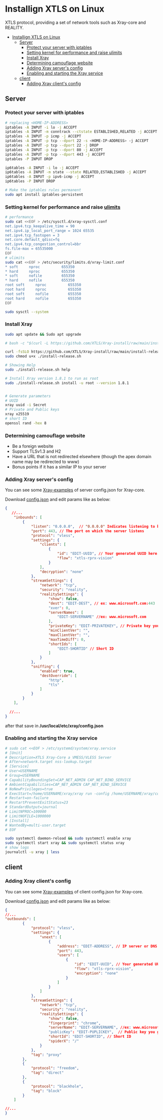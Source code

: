 # Installign XTLS on Linux
XTLS protocol, providing a set of network tools such as Xray-core and REALITY.

- [Installign XTLS on Linux](#installign-xtls-on-linux)
  - [Server](#server)
    - [Protect your server with iptables](#protect-your-server-with-iptables)
    - [Setting kernel for performance and raise ulimits](#setting-kernel-for-performance-and-raise-ulimits)
    - [Install Xray](#install-xray)
    - [Determining camouflage website](#determining-camouflage-website)
    - [Adding Xray server's config](#adding-xray-servers-config)
    - [Enabling and starting the Xray service](#enabling-and-starting-the-xray-service)
  - [client](#client)
    - [Adding Xray client's config](#adding-xray-clients-config)
## Server
### Protect your server with iptables
```sh
# replacing <HOME-IP-ADDRESS>
iptables -A INPUT -i lo -j ACCEPT
iptables -A INPUT -m conntrack --ctstate ESTABLISHED,RELATED -j ACCEPT
iptables -A INPUT -p icmp -j ACCEPT
iptables -A INPUT -p tcp --dport 22 -s <HOME-IP-ADDRESS> -j ACCEPT
iptables -A INPUT -p tcp --dport 22 -j DROP
iptables -A INPUT -p tcp --dport 80 -j ACCEPT
iptables -A INPUT -p tcp --dport 443 -j ACCEPT
iptables -P INPUT DROP

ip6tables -A INPUT -i lo -j ACCEPT
ip6tables -A INPUT -m state --state RELATED,ESTABLISHED -j ACCEPT
ip6tables -A INPUT -p ipv6-icmp -j ACCEPT
ip6tables -P INPUT DROP

# Make the iptables rules permanent
sudo apt install iptables-persistent
```
### Setting kernel for performance and raise [ulimits](https://phoenixnap.com/kb/ulimit-linux-command)
```sh
# performance
sudo cat <<EOF > /etc/sysctl.d/xray-sysctl.conf
net.ipv4.tcp_keepalive_time = 90
net.ipv4.ip_local_port_range = 1024 65535
net.ipv4.tcp_fastopen = 3
net.core.default_qdisc=fq
net.ipv4.tcp_congestion_control=bbr
fs.file-max = 65535000
EOF
# ulimits
sudo cat <<EOF > /etc/security/limits.d/xray-limit.conf
* soft     nproc          655350
* hard     nproc          655350
* soft     nofile         655350
* hard     nofile         655350
root soft     nproc          655350
root hard     nproc          655350
root soft     nofile         655350
root hard     nofile         655350
EOF

sudo sysctl --system
```

### Install Xray

```sh
sudo apt update && Sudo apt upgrade

# bash -c "$(curl -L https://github.com/XTLS/Xray-install/raw/main/install-release.sh)" @ install -u root --version 1.8.1

curl -fsSLO https://github.com/XTLS/Xray-install/raw/main/install-release.sh
sudo chmod u+x ./install-release.sh

# Showing Help
sudo ./install-release.sh help

# Install Xray version 1.8.1 to run as root
sudo ./install-release.sh install -u root --version 1.8.1


# Generate parameters
# UUID
xray uuid -i Secret
# Private and Public keys
xray x25519
# short ID
openssl rand -hex 8


```
### Determining camouflage website
- Be a foreign website
- Support TLSv1.3 and H2
- Have a URL that is not redirected elsewhere (though the apex domain name may be redirected to www)
- Bonus points if it has a similar IP to your server
  
### Adding Xray server's config
You can see some [Xray-examples](https://github.com/XTLS/Xray-examples) of server config.json for Xray-core.

Download [config.json](https://github.com/mehradi-github/ref-xtls/blob/main/configs/config_server.json) and edit params like as below:

```json
{
   //...
    "inbounds": [
        {
            "listen": "0.0.0.0",  // "0.0.0.0" Indicates listening to both IPv4 and IPv6
            "port": 443, // The port on which the server listens
            "protocol": "vless",
            "settings": {
                "clients": [
                    {
                        "id": "EDIT-UUID", // Your generated UUID here.
                        "flow": "xtls-rprx-vision"
                    }
                ],
                "decryption": "none"
            },
            "streamSettings": {
                "network": "tcp",
                "security": "reality",
                "realitySettings": {
                    "show": false,
                    "dest": "EDIT-DEST", // ex: www.microsoft.com:443
                    "xver": 0,
                    "serverNames": [
                        "EDIT-SERVERNAME" //ex: www.microsoft.com
                    ],
                    "privateKey": "EDIT-PRIVATEKEY", // Private key you generated earlier.
                    "minClientVer": "",
                    "maxClientVer": "",
                    "maxTimeDiff": 0,
                    "shortIds": [
                        "EDIT-SHORTID" // Short ID
                    ]
                }
            },
            "sniffing": {
                "enabled": true,
                "destOverride": [
                    "http",
                    "tls"
                ]
            }
        }
    ],
        
  //...
}        
```
after that save in **/usr/local/etc/xray/config.json**

### Enabling and starting the Xray service
```sh
# sudo cat <<EOF > /etc/systemd/system/xray.service
# [Unit]
# Description=XTLS Xray-Core a VMESS/VLESS Server
# After=network.target nss-lookup.target
# [Service]
# User=USERNAME
# Group=USERNAME
# CapabilityBoundingSet=CAP_NET_ADMIN CAP_NET_BIND_SERVICE
# AmbientCapabilities=CAP_NET_ADMIN CAP_NET_BIND_SERVICE
# NoNewPrivileges=true
# ExecStart=/home/USERNAME/xray/xray run -config /home/USERNAME/xray/config.json
# Restart=on-failure
# RestartPreventExitStatus=23
# StandardOutput=journal
# LimitNPROC=100000
# LimitNOFILE=1000000
# [Install]
# WantedBy=multi-user.target
# EOF

sudo systemctl daemon-reload && sudo systemctl enable xray
sudo systemctl start xray && sudo systemctl status xray
# show logs
journalctl -u xray | less


```
## client
 ### Adding Xray client's config

You can see some [Xray-examples](https://github.com/XTLS/Xray-examples) of client config.json for Xray-core.

Download [config.json](https://github.com/mehradi-github/ref-xtls/blob/main/configs/client-config.json) and edit params like as below:

```json
{
//...
"outbounds": [
        {
            "protocol": "vless",
            "settings": {
                "vnext": [
                    {
                        "address": "EDIT-ADDRESS", // IP server or DNS
                        "port": 443,
                        "users": [
                            {
                                "id": "EDIT-UUID", // Your generated UUID here.
                                "flow": "xtls-rprx-vision",
                                "encryption": "none"
                            }
                        ]
                    }
                ]
            },
            "streamSettings": {
                "network": "tcp",
                "security": "reality",
                "realitySettings": {
                    "show": false,
                    "fingerprint": "chrome",
                    "serverName": "EDIT-SERVERNAME", //ex: www.microsoft.com
                    "publicKey": "EDIT-PUPLICKEY",  // Public key you generated earlier.
                    "shortId": "EDIT-SHORTID", // Short ID
                    "spiderX": "/"
                }
            },
            "tag": "proxy"
        },
        {
            "protocol": "freedom",
            "tag": "direct"
        },
        {
            "protocol": "blackhole",
            "tag": "block"
        }
    ]

//...
}
```
